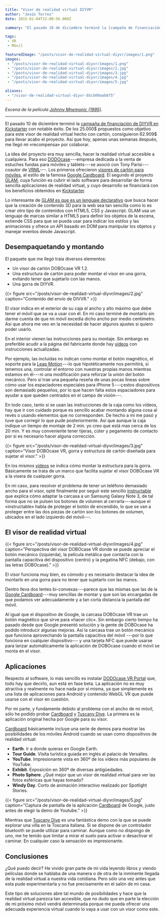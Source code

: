 ```yaml
---
title: "Visor de realidad virtual DIYVR"
author: "Jesús Torres"
date: 2015-01-04T22:00:56.000Z

summary: "El pasado 10 de diciembre terminó la [campaña de financiación de DIYVR en Kickstarter. Apenas unas semanas después, me llegó mi «recompensa» por colaborar."

tags:
 - VR
 - Móvil

featuredImage: "/posts/visor-de-realidad-virtual-diyvr/images/1.png" 
images:
 - "/posts/visor-de-realidad-virtual-diyvr/images/1.png" 
 - "/posts/visor-de-realidad-virtual-diyvr/images/2.jpg" 
 - "/posts/visor-de-realidad-virtual-diyvr/images/3.jpg" 
 - "/posts/visor-de-realidad-virtual-diyvr/images/4.jpg" 
 - "/posts/visor-de-realidad-virtual-diyvr/images/5.jpg" 

aliases:
 - "/visor-de-realidad-virtual-diyvr-b5cb09aab875"
---
```


_Escena de la película [Johnny Mnemonic (1995)](https://www.youtube.com/watch?v=Uwl5MBzTCRQ)._
____

El pasado 10 de diciembre terminó la [campaña de financiación de DIYVR en Kickstarter](https://www.kickstarter.com/projects/dodocase/diy-virtual-reality-open-source-future) con notable éxito.
De los 25.000$ propuestos como objetivo para este visor de realidad virtual hecho con cartón, consiguieron 62.909$ para llevar acabo el proyecto.
Así que hoy, apenas unas semanas después, me llegó mi «recompensa» por colaborar.

La idea del proyecto era muy sencilla, hacer la realidad virtual accesible a cualquiera.
Para eso [DODOcase](http://www.dodocase.com/) ---empresa dedicada a la venta de estuches fundas para móviles y tablets--- se asoció con Tony Parisi ---coautor de [VRML](http://en.wikipedia.org/wiki/VRML)---.
Los primeros ofrecieron [visores de cartón para móviles](http://www.dodocase.com/products/google-cardboard-vr-goggle-toolkit), al estilo de la famosa [Google Cardboard](https://www.google.com/get/cardboard/).
El segundo el proyecto [GLAM](http://tparisi.github.io/glam/#/home), cuya función es cubrir el lado software para desarrollar de forma sencilla aplicaciones de realidad virtual, y cuyo desarrollo se financiará con los beneficios obtenidos en [Kickstarter](http://www.kickstarter.com).

Lo interesante de [GLAM es que es un lenguaje declarativo](http://es.slideshare.net/auradeluxe/glam-35009205) que busca hacer que la creación de contenido 3D para la web sea tan sencilla como lo es crear otro tipo de contenidos con HTML5, CSS y Javascript.
GLAM usa un lenguaje de marcas similar a HTML5 para definir los objetos de la escena, extiende CSS para que se pueda usar para indicar los estilos y las animaciones y ofrece un API basado en DOM para manipular los objetos y manejar eventos desde Javascript.

## Desempaquetando y montando

El paquete que me llegó traía diversos elementos:

* Un visor de cartón DOBOcase VR 1.2.
* Una estructura de cartón para poder montar el visor en una gorra, evitando tener que sujetarlo con las manos.
* Una gorra de DIYVR.

{{< figure src="/posts/visor-de-realidad-virtual-diyvr/images/2.jpg" caption="Contenido del envío de DIVVR." >}}

El visor indica en el exterior de su caja el ancho y alto máximo que debe tener el móvil que se va a usar con él.
En mi caso terminé de montarlo sin darme cuenta de que mi móvil excedía dicho ancho por medio centímetro.
Así que ahora me veo en la necesidad de hacer algunos ajustes si quiero poder usarlo.

En el interior vienen las instrucciones para su montaje.
Sin embargo es preferible acudir a la página del fabricante donde hay [vídeos](http://www.dodocase.com/pages/VRkit1) con instrucciones actualizadas.

Por ejemplo, las incluidas no indican como montar el botón magnético, el soporte para la [Leap Motion](https://www.leapmotion.com/) ---lo que hipotéticamente nos permitirá, si tenemos una, controlar el entorno con nuestras propias manos mientras estamos en él--- ni una modificación para reforzar la unión del botón mecánico.
Pero sí trae una pequeña reseña de unas pocas líneas sobre cómo usar los espaciadores especiales para iPhone 5 ---ç estos dispositivos son demasiado pequeños, por lo que hacen falta estos espaciadores para ayudar a que queden centrados en el campo de visión---.

En todo caso, tanto si se usan las instrucciones de la caja como los vídeos, hay que ir con cuidado porque es sencillo acabar montando alguna cosa al revés o usando elementos que no corresponden.
De hecho a mi me pasó y tuve que corregir lo que pude posteriormente.
Así que aunque la caja indique un tiempo de montaje de 2 min. yo creo que está mas cerca de los 20 min.
Y es muy conveniente tener tijeras, cúter y pegamento de contacto por si es necesario hacer alguna corrección.

{{< figure src="/posts/visor-de-realidad-virtual-diyvr/images/3.jpg" caption="Visor DOBOcase VR, gorra y estructura de cartón diseñada para sujetar el visor." >}}

En los mismos [vídeos](http://www.dodocase.com/pages/VRkit1) se indica cómo montar la estructura para la gorra.
Básicamente se trata de un marco que facilita sujetar el visor DOBOcase VR a la visera de cualquier gorra.

En mi caso, para resolver el problema de tener un teléfono demasiado ancho para el visor, opté finalmente por seguir este sencillo [instructable](http://www.instructables.com/id/DodoCase-Mod-for-Galaxy-Note-3/?lang=es) que explica cómo adaptar la carcasa a un Samsung Galaxy Note 3, de tal forma que no se pulsen los botones de volumen al cerrarla ---aunque el «instructable» habla de proteger el botón de encendido, lo que se van a proteger entre las dos piezas de cartón son los botones de volumen, ubicados en el lado izquierdo del móvil---.

## El visor de realidad virtual

{{< figure src="/posts/visor-de-realidad-virtual-diyvr/images/4.jpg" caption="Perspectiva del visor DOBOcase VR donde se puede apreciar el botón mecánico (izquierda), la película metálica que contacta con la pantalla capacitiva del dispositivo (centro) y la pegatina NFC (debajo, con las letras DOBOcase)." >}}

El visor funciona muy bien, es cómodo y es necesario destacar la idea de montarlo en una gorra para no tener que sujetarlo con las manos.

Dentro lleva dos lentes bi-convexas ---parece que las mismas que las de la [Google Cardboard](https://www.google.com/get/cardboard/)--- muy sencillas de montar y que son las encargadas de que podamos ver adecuadamente y a tan corta distancia la pantalla del móvil.

Al igual que el dispositivo de Google, la carcasa DOBOcase VR trae un botón magnético que sirve para «hacer clic».
Sin embargo cierto tiempo ha pasado desde que Google presentó solución y la gente de DOBOcase ha podido introducir algunas mejoras.
Así la carcasa trae un botón mecánico que funciona aprovechando la pantalla capacitiva del móvil ---por lo que funciona en cualquier dispositivo--- y una tarjeta NFC que puede usarse para lanzar automáticamente la aplicación de DOBOcase cuando el móvil se monta en el visor.

## Aplicaciones

Respecto al software, lo más sencillo es instalar [DODOcase VR Portal](https://play.google.com/store/apps/details?id=com.dodocase.vr) que, todo hay que decirlo, aun está en fase beta.
La aplicación no es muy atractiva y realmente no hace nada por sí misma, ya que simplemente es una lista de aplicaciones para Android y contenido WebGL VR que puede usarse con el visor en cuestión.

Por mi parte, y fundamente debido al problema con el ancho de mi móvil, sólo he podido probar [Cardboard](https://play.google.com/store/apps/details?id=com.google.samples.apps.cardboarddemo) y [Tuscany Dive](https://play.google.com/store/apps/details?id=com.FabulousPixel.TuscanyDive).
La primera es la aplicación original hecha por Google para su visor.

[Cardboard](https://play.google.com/store/apps/details?id=com.google.samples.apps.cardboarddemo) básicamente incluye una serie de demos para mostrar las posibilidades de los móviles Android cuando se usan como dispositivos de realidad virtual:

* **Earth**. Ir a donde quieras en Google Earth.
* **Tour Guide**. Visita turística guiada en inglés al palacio de Versalles.
* **YouTube**. Impresionante vista en 360º de los vídeos más populares de YouTube.
* **Exhibit**. Exposición en 360º de diversas antigüedades.
* **Photo Sphere**. ¿Qué mejor que un visor de realidad virtual para ver las fotos esféricas que hayas tomado?
* **Windy Day**. Corto de animación interactivo realizado por Spotlight Stories.

{{< figure src="/posts/visor-de-realidad-virtual-diyvr/images/5.jpg" caption="Captura de pantalla de la aplicación [Cardboard](https://goo.gl/dlDhCg) de Google, justo antes de elegir la demo de Youtube." >}}

Mientras que [Tuscany Dive](https://play.google.com/store/apps/details?id=com.FabulousPixel.TuscanyDive) es una fantástica demo con la que se puede explorar una villa en la Toscana italiana.
Si se dispone de un controlador bluetooth se puede utilizar para caminar.
Aunque como no dispongo de uno, me he tenido que limitar a mirar el suelo para activar o desactivar el caminar.
En cualquier caso la sensación es impresionante.

## Conclusiones

¿Qué puedo decir? He vivido gran parte de mi vida leyendo libros y viendo películas donde se hablaba de una manera o de otra de la inminente llegada de la realidad virtual a nuestra vida cotidiana.
Pero sólo una vez antes que esta pude experimentarla y no fue precisamente en el salón de mi casa.

Este tipo de soluciones abre tal mundo de posibilidades y hace que la realidad virtual parezca tan accesible, que no dudo que en parte la elección de mi próximo móvil vendrá determinada porque me pueda ofrecer una adecuada experiencia virtual cuando lo vaya a usar con un visor como este.
